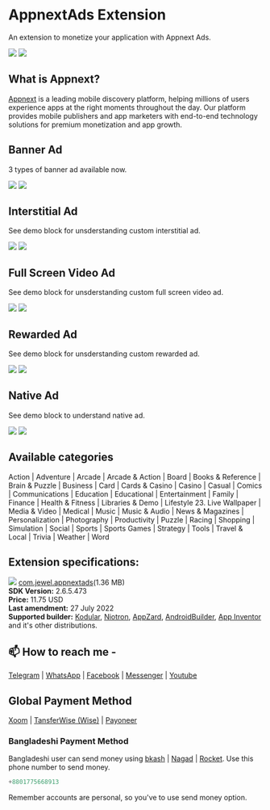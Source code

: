 # AppnextAds Extension
An extension to monetize your application with Appnext Ads.

<img src="https://github.com/jewelshkjony/AppnextAds/raw/main/images/appnext.png"/>

<img src="https://github.com/jewelshkjony/AppnextAds/raw/main/images/aix.png"/>

## What is Appnext?
<a href="https://www.appnext.com/">Appnext</a> is a leading mobile discovery platform, helping millions of users experience apps at the right moments throughout the day. Our platform provides mobile publishers and app marketers with end-to-end technology solutions for premium monetization and app growth.

## Banner Ad
3 types of banner ad available now.

<img src="https://github.com/jewelshkjony/AppnextAds/raw/main/images/banner-ad.png"/>

<img src="https://github.com/jewelshkjony/AppnextAds/raw/main/images/banners.png"/>

## Interstitial Ad
See demo block for unsderstanding custom interstitial ad.

<img src="https://github.com/jewelshkjony/AppnextAds/raw/main/images/interstitial-ad.png"/>

<img src="https://github.com/jewelshkjony/AppnextAds/raw/main/images/interstitial-demo.png"/>

## Full Screen Video Ad
See demo block for unsderstanding custom full screen video ad.

<img src="https://github.com/jewelshkjony/AppnextAds/raw/main/images/fullscreen-ad.png"/>

<img src="https://github.com/jewelshkjony/AppnextAds/raw/main/images/full-screen.png"/>

## Rewarded Ad
See demo block for unsderstanding custom rewarded ad.

<img src="https://github.com/jewelshkjony/AppnextAds/raw/main/images/rewarded-ad.png"/>

<img src="https://github.com/jewelshkjony/AppnextAds/raw/main/images/reward.png"/>

## Native Ad
See demo block to understand native ad.

<img src="https://github.com/jewelshkjony/AppnextAds/raw/main/images/native-ad.png"/>

<img src="https://github.com/jewelshkjony/AppnextAds/raw/main/images/native-demo.png"/>

## Available categories
Action | Adventure | Arcade | Arcade & Action | Board | Books & Reference | Brain & Puzzle | Business | Card | Cards & Casino | Casino | Casual | Comics | Communications | Education | Educational | Entertainment | Family | Finance | Health & Fitness | Libraries & Demo | Lifestyle	23. Live Wallpaper | Media & Video | Medical | Music | Music & Audio | News & Magazines | Personalization | Photography | Productivity | Puzzle | Racing | Shopping | Simulation | Social | Sports | Sports Games | Strategy | Tools | Travel & Local | Trivia | Weather | Word

## Extension specifications:
<img src="https://github.com/jewelshkjony/AppnextAds/raw/main/images/download.png"/> <a href="https://t.me/jewelshkjony/">com.jewel.appnextads</a>(1.36 MB) \
<b>SDK Version:</b> 2.6.5.473\
<b>Price:</b> 11.75 USD\
<b>Last amendment:</b> 27 July 2022\
<b>Supported builder:</b> <a href="https://www.kodular.io/">Kodular</a>, <a href="https://niotron.com/">Niotron</a>, <a href="https://appzard.com/">AppZard</a>, <a href="https://androidbuilder.in/">AndroidBuilder</a>, <a href="http://ai2.appinventor.mit.edu/">App Inventor</a> and it's other distributions.

## 📫 How to reach me -

<a href="https://t.me/jewelshkjony">Telegram</a> | <a href="https://wa.me/8801775668913">WhatsApp</a> | <a href="https://fb.com/jewelshkjony">Facebook</a> | <a href="https://m.me/jewelshkjony">Messenger</a> | <a href="https://m.youtube.com/c/JewelShikderJony">Youtube</a>

## Global Payment Method
<a href="https://www.xoom.com/bangladesh/send-money">Xoom</a> | <a href="https://wise.com/">TansferWise (Wise)</a> | <a href="http://share.payoneer.com/nav/kJkLyppKLt-FTUg-P9xnUd76yT4iWQiym2irI42PLM7uQWXuVsWvSOABMvVykU5hbFiDGSULXNdI3-yRM7JVhA2">Payoneer</a>

### Bangladeshi Payment Method
Bangladeshi user can send money using <a href="https://bka.sh/next?c=signup&uuid=C1CC9JVT1">bkash</a> | <a href="https://play.google.com/store/apps/details?id=com.konasl.nagad">Nagad</a> | <a href="https://play.google.com/store/apps/details?id=com.dbbl.mbs.apps.main">Rocket</a>.
Use this phone number to send money.

````java
+8801775668913
````

Remember accounts are personal, so you've to use send money option.

